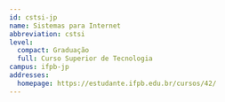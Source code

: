 ```yaml
---
id: cstsi-jp
name: Sistemas para Internet
abbreviation: cstsi
level:
  compact: Graduação
  full: Curso Superior de Tecnologia
campus: ifpb-jp
addresses:
  homepage: https://estudante.ifpb.edu.br/cursos/42/
---
```

